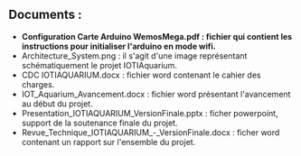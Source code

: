 ## Documents : 

- **Configuration Carte Arduino WemosMega.pdf : fichier qui contient les instructions pour initialiser l'arduino en mode wifi.**
- Architecture_System.png : il s'agit d'une image représentant schématiquement le projet IOTIAquarium.
- CDC IOTIAQUARIUM.docx : fichier word contenant le cahier des charges.
- IOT_Aquarium_Avancement.docx : fichier word présentant l'avancement au début du projet.
- Presentation_IOTIAQUARIUM_VersionFinale.pptx : ficher powerpoint, support de la soutenance finale du projet.
- Revue_Technique_IOTIAQUARIUM_-_VersionFinale.docx : ficher word contenant un rapport sur l'ensemble du projet.
